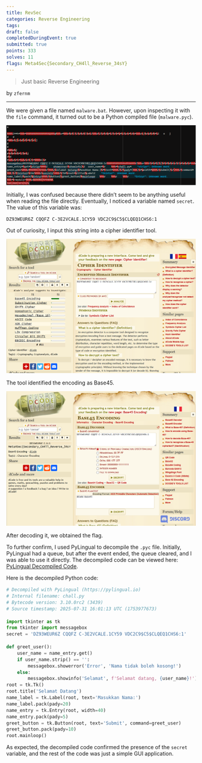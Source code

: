 ```yaml
---
title: RevSec
categories: Reverse Engineering
tags: 
draft: false
completedDuringEvent: true
submitted: true
points: 333
solves: 11
flags: Meta4Sec{Secondary_CH4ll_Reverse_34sY}
---
```


> Just basic Reverse Engineering

by `zfernm`

---

We were given a file named `malware.bat`. However, upon inspecting it with the `file` command, it turned out to be a Python compiled file (`malware.pyc`).

![alt text](image-2.png)

Initially, I was confused because there didn’t seem to be anything useful when reading the file directly. Eventually, I noticed a variable named `secret`. The value of this variable was:

```
DZ93WEUR6Z CQQFZ C-3E2VCALE.1CY59 VDC2C9$C5$CLQEQ1CHS6:1
```

Out of curiosity, I input this string into a cipher identifier tool.

![alt text](image.png)

The tool identified the encoding as Base45.

![alt text](image-1.png)

After decoding it, we obtained the flag.

To further confirm, I used PyLingual to decompile the `.pyc` file. Initially, PyLingual had a queue, but after the event ended, the queue cleared, and I was able to use it directly. The decompiled code can be viewed here: [PyLingual Decompiled Code](https://pylingual.io/view_chimera?identifier=9c33c29d8a92057d3b994469e22fbc2bc6ba148744194e62d098c3ac8914dd2a).

Here is the decompiled Python code:

```py
# Decompiled with PyLingual (https://pylingual.io)
# Internal filename: chall.py
# Bytecode version: 3.10.0rc2 (3439)
# Source timestamp: 2025-07-31 16:01:13 UTC (1753977673)

import tkinter as tk
from tkinter import messagebox
secret = 'DZ93WEUR6Z CQQFZ C-3E2VCALE.1CY59 VDC2C9$C5$CLQEQ1CHS6:1'

def greet_user():
    user_name = name_entry.get()
    if user_name.strip() == '':
        messagebox.showerror('Error', 'Nama tidak boleh kosong!')
    else:
        messagebox.showinfo('Selamat', f'Selamat datang, {user_name}!')
root = tk.Tk()
root.title('Selamat Datang')
name_label = tk.Label(root, text='Masukkan Nama:')
name_label.pack(pady=20)
name_entry = tk.Entry(root, width=40)
name_entry.pack(pady=5)
greet_button = tk.Button(root, text='Submit', command=greet_user)
greet_button.pack(pady=10)
root.mainloop()
```

As expected, the decompiled code confirmed the presence of the `secret` variable, and the rest of the code was just a simple GUI application.
